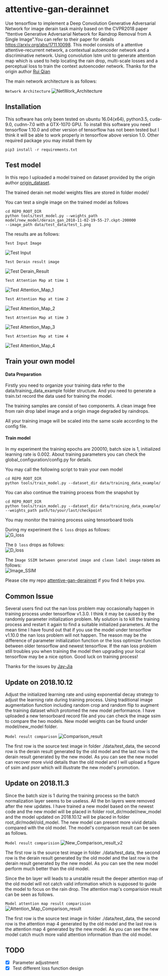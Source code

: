 # attentive-gan-derainnet
Use tensorflow to implement a Deep Convolution Generative Adversarial Network for image derain 
task mainly based on the CVPR2018 paper "ttentive Generative Adversarial Network for Raindrop 
Removal from A Single Image".You can refer to their paper for details https://arxiv.org/abs/1711.10098. 
This model consists of a attentive attentive-recurrent network, a contextual autoencoder 
network and a discriminative network. Using convolution lstm unit to generate attention map 
which is used to help locating the rain drop, multi-scale losses and a perceptual loss to 
train the context autoencoder network. Thanks for the origin author [Rui Qian](https://github.com/rui1996)

The main network architecture is as follows:

`Network Architecture`
![NetWork_Architecture](https://github.com/MaybeShewill-CV/attentive-gan-derainnet/blob/master/data/images/net_architecture.png)

## Installation
This software has only been tested on ubuntu 16.04(x64), python3.5, cuda-9.0, cudnn-7.0 with 
a GTX-1070 GPU. To install this software you need tensorflow 1.10.0 and other version of 
tensorflow has not been tested but I think it will be able to work properly in 
tensorflow above version 1.0. Other required package you may install them by

```
pip3 install -r requirements.txt
```

## Test model
In this repo I uploaded a model trained on dataset provided by the origin author 
[origin_dataset](https://drive.google.com/open?id=1e7R76s6vwUJxILOcAsthgDLPSnOrQ49K).

The trained derain net model weights files are stored in folder model/

You can test a single image on the trained model as follows

```
cd REPO_ROOT_DIR
python tools/test_model.py --weights_path model/new_model/derain_gan_2018-11-02-19-55-27.ckpt-200000
--image_path data/test_data/test_1.png
```

The results are as follows:

`Test Input Image`

![Test Input](https://github.com/MaybeShewill-CV/attentive-gan-derainnet/blob/master/data/images/src_img.png)

`Test Derain result image`

![Test Derain_Result](https://github.com/MaybeShewill-CV/attentive-gan-derainnet/blob/master/data/images/derain_ret.png)

`Test Attention Map at time 1`

![Test Attention_Map_1](https://github.com/MaybeShewill-CV/attentive-gan-derainnet/blob/master/data/images/atte_map_1.png)

`Test Attention Map at time 2`

![Test Attention_Map_2](https://github.com/MaybeShewill-CV/attentive-gan-derainnet/blob/master/data/images/atte_map_2.png)

`Test Attention Map at time 3`

![Test Attention_Map_3](https://github.com/MaybeShewill-CV/attentive-gan-derainnet/blob/master/data/images/atte_map_3.png)

`Test Attention Map at time 4`

![Test Attention_Map_4](https://github.com/MaybeShewill-CV/attentive-gan-derainnet/blob/master/data/images/atte_map_4.png)

## Train your own model

#### Data Preparation
Firstly you need to organize your training data refer to the data/training_data_example 
folder structure. And you need to generate a train.txt record the data used for training 
the model. 

The training samples are consist of two components. A clean image free from rain drop label 
image and a origin image degraded by raindrops.

All your training image will be scaled into the same scale according to the config file.

#### Train model
In my experiment the training epochs are 200010, batch size is 1, initialized learning rate 
is 0.002. About training parameters you can check the global_configuration/config.py for 
details.
 
You may call the following script to train your own model

```
cd REPO_ROOT_DIR
python tools/train_model.py --dataset_dir data/training_data_example/
```

You can also continue the training process from the snapshot by
```
cd REPO_ROOT_DIR
python tools/train_model.py --dataset_dir data/training_data_example/ 
--weights_path path/to/your/last/checkpoint
```

You may monitor the training process using tensorboard tools

During my experiment the `G loss` drops as follows:  
![G_loss](https://github.com/MaybeShewill-CV/attentive-gan-derainnet/blob/master/data/images/g_loss.png)

The `D loss` drops as follows:  
![D_loss](https://github.com/MaybeShewill-CV/attentive-gan-derainnet/blob/master/data/images/d_loss.png)

The `Image SSIM between generated image and clean label image` raises as follows:  
![Image_SSIM](https://github.com/MaybeShewill-CV/attentive-gan-derainnet/blob/master/data/images/image_ssim.png)

Please cite my repo [attentive-gan-derainnet](https://github.com/MaybeShewill-CV/attentive-gan-derainnet) 
if you find it helps you.

## Common Issue
Several users find out the nan loss problem may occasionally happen in
training process under tensorflow v1.3.0. I think it may be caused by the randomly parameter 
initialization problem. My solution is to kill the training process and
restart it again to find a suitable initialized parameters. At the 
mean time I have found out that if you use the model under tensorflow
v1.10.0 the nan loss problem will not happen. The reason may be the
difference of parameter initialization function or the loss optimizer
function between older tensorflow and newest tensorflow. If the nan 
loss problem still troubles you when training the model then upgrading 
your local tensorflow may be a nice option. Good luck on training process!

Thanks for the issues by [Jay-Jia](https://github.com/Jay-Jia)

## Update on 2018.10.12
Adjust the initialized learning rate and using exponential decay
strategy to adjust the learning rate during training process. Using
traditional image augmentation function including random crop and 
random flip to augment the training dataset which protomed the new
model performance. I have uploaded a new tensorboard record file and
you can check the image ssim to compare the two models. New
model weights can be found under model/new_model folder.

`Model result comparison`
![Comparison_result](https://github.com/MaybeShewill-CV/attentive-gan-derainnet/blob/master/data/images/model_comparison.png)

The first row is the source test image in folder ./data/test_data, the
second row is the derain result generated by the old model and the last
row is the derain result generated by the new model. As you can see the
new model can recover more vivid details than the old model and I will 
upload a figure of ssim and psnr which will illustrate the new model's
promotion.

## Update on 2018.11.3
Since the batch size is 1 during the training process so the batch
normalization layer seems to be useless. All the bn layers were removed
after the new updates. I have trained a new model based on the newest 
code and the new model will be placed in folder root_dir/model/new_model
and the model updated on 2018.10.12 will be placed in folder 
root_dir/model/old_model. The new model can present more vivid details
compared with the old model. The model's comparison result can be seen
as follows.

`Model result comparision`
![New_Comparison_result_v2](https://github.com/MaybeShewill-CV/attentive-gan-derainnet/blob/master/data/images/model_comparision_v2.png)

The first row is the source test image in folder ./data/test_data, the
second row is the derain result generated by the old model and the last
row is the derain result generated by the new model. As you can see the
new model perform much better than the old model.

Since the bn layer will leads to a unstable result the deeper attention 
map of the old model will not catch valid information which is supposed
to guide the model to focus on the rain drop. The attention map's 
comparision result can be seen as follows.

`Model attention map result comparision`
![Attention_Map_Comparison_result](https://github.com/MaybeShewill-CV/attentive-gan-derainnet/blob/master/data/images/attention_map_comparision_rsult.png)

The first row is the source test image in folder ./data/test_data, the
second row is the attention map 4 generated by the old model and the 
last row is the attention map 4 generated by the new model. As you can 
see the new model catch much more valid attention information than the
old model.

## TODO
- [x] Parameter adjustment
- [x] Test different loss function design
